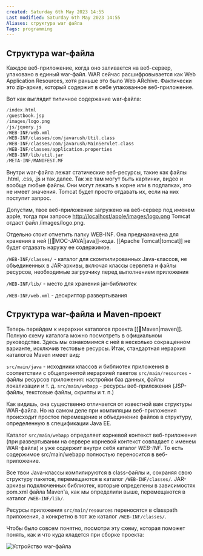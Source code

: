 ```yaml
---
created: Saturday 6th May 2023 14:55
Last modified: Saturday 6th May 2023 14:55
Aliases: структура war файла
Tags: programming
---
```


## Структура war-файла

Каждое веб-приложение, когда оно заливается на веб-сервер, упаковано в единый war-файл. 
WAR сейчас расшифровывается как Web Application Resources, хотя раньше это было Web ARchive. Фактически это zip-архив, который содержит в себе упакованное веб-приложение.

Вот как выглядит типичное содержание war-файла:

```c
/index.html
/guestbook.jsp
/images/logo.png
/js/jquery.js
/WEB-INF/web.xml
/WEB-INF/classes/com/javarush/Util.class
/WEB-INF/classes/com/javarush/MainServlet.class
/WEB-INF/classes/application.properties
/WEB-INF/lib/util.jar
/META-INF/MANIFEST.MF
```

Внутри war-файла лежат статические веб-ресурсы, такие как файлы .html, .css, .js и так далее. Так же там могут быть картинки, видео и вообще любые файлы. Они могут лежать в корне или в подпапках, это не имеет значения. Tomcat будет просто отдавать их, если на них поступит запрос.

Допустим, твое веб-приложение загружено на веб-сервер под именем apple, тогда при запросе [http://localhost/apple/images/logo.png](http://localhost/apple/images/logo.png) Tomcat отдаст файл /images/logo.png.

Отдельно стоит отметить папку WEB-INF. Она предназначена для хранения в ней [[📙MOC-JAVA|java]]-кода. [[Apache Tomcat|tomcat]] не будет отдавать наружу ее содержимое.

`/WEB-INF/classes/` - каталог для скомпилированных Java-классов, не объединенных в JAR-архивы, включая классы сервлета и файлы ресурсов, необходимые загрузчику перед выполнением приложения

`/WEB-INF/lib/`  - место для хранения jar-библиотек

`/WEB-INF/web.xml` - дескриптор развертывания

## Структура war-файла и Maven-проект

Теперь перейдем к иерархии каталогов проекта [[📙Maven|maven]]. Полную схему каталога можно посмотреть в официальном руководстве. Здесь мы ознакомимся с ней в несколько сокращенном варианте, исключив тестовые ресурсы. Итак, стандартная иерархия каталогов Maven имеет вид:

`src/main/java` - исходники классов и библиотек приложения в соответствии с общепринятой иерархией пакетов
`src/main/resources` - файлы ресурсов приложения: настройки баз данных, файлы локализации и т. д.
`src/main/webapp` - ресурсы веб-приложения (JSP-файлы, текстовые файлы, скрипты и т. п.)

Как видишь, она существенно отличается от известной вам структуры WAR-файла. Но на самом деле при компиляции веб-приложения происходит простое перемещение и объединение файлов в структуру, определенную в спецификации Java EE.

Каталог `src/main/webapp` определяет корневой контекст веб-приложения (при развертывании на сервере корневой контекст совпадает с именем WAR-файла) и уже содержит внутри себя каталог *WEB-INF*. То есть содержимое src/main/webapp полностью переносится в веб-приложение.

Все твои Java-классы компилируются в class-файлы и, сохраняя свою структуру пакетов, перемещаются в каталог `/WEB-INF/classes/`. JAR-архивы подключенных библиотек, которые определены в зависимостях pom.xml файла Maven'а, как мы определили выше, перемещаются в каталог `/WEB-INF/lib/`.

Ресурсы приложения `src/main/resources` переносятся в classpath приложения, а конкретно в тот же каталог `/WEB-INF/classes/`.

Чтобы было совсем понятно, посмотри эту схему, которая поможет понять, как и что куда кладется при сборке проекта:

![Устройство war-файла](https://cdn.javarush.com/images/article/0abbb31e-30ce-4c88-a4f7-27a282f86f91/512.webp)